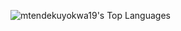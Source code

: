 
![mtendekuyokwa19's Top Languages](https://github-readme-stats.vercel.app/api/top-langs/?username=mtendekuyokwa19&theme=yeblu&show_icons=true&hide_border=false&layout=compact)
          

